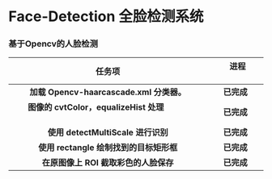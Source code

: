 # Face-Detection 全脸检测系统

### 基于Opencv的人脸检测

|                            任务项                            |         进程         |
| :----------------------------------------------------------: | :--------------------: |
|          **加载 Opencv-haarcascade.xml 分类器。**                       |        **已完成**    |
|        **图像的 cvtColor，equalizeHist 处理**                        | **已完成** |
|          **使用 detectMultiScale 进行识别**           | **已完成** |
|       **使用 rectangle 绘制找到的目标矩形框**                     | **已完成** |
|       **在原图像上 ROI 截取彩色的人脸保存**                       |    **已完成**     |
